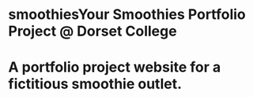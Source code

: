 # smoothiesYour Smoothies Portfolio Project @ Dorset College
# A portfolio project website for a fictitious smoothie outlet.
